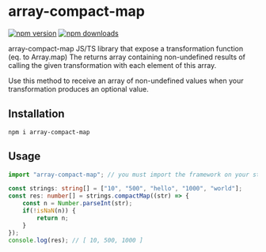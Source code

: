 # array-compact-map

[![npm version](https://badge.fury.io/js/array-compact-map.svg)](https://badge.fury.io/js/array-compact-map)
[![npm downloads](https://badgen.net/npm/dt/array-compact-map)](https://badgen.net/npm/dt/array-compact-map)

array-compact-map JS/TS library that expose a transformation function (eq. to Array.map) 
The returns array containing non-undefined results of calling the given transformation with each element of this array.

Use this method to receive an array of non-undefined values when your transformation produces an optional value.

## Installation
`npm i array-compact-map`

## Usage

```typescript
import "array-compact-map"; // you must import the framework on your startup file

const strings: string[] = ["10", "500", "hello", "1000", "world"];
const res: number[] = strings.compactMap((str) => {
    const n = Number.parseInt(str);
    if(!isNaN(n)) {
        return n;
    }
});
console.log(res); // [ 10, 500, 1000 ]
```
